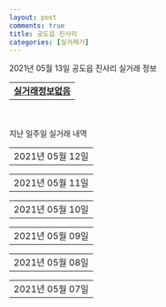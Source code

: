 ```yaml
---
layout: post
comments: true
title: 공도읍 진사리
categories: [실거래가]
---
```


2021년 05월 13일 공도읍 진사리 실거래 정보

<table>
  <tr>
    <td colspan="4" style="font-weight: bold;"><a href="https://search.naver.com/search.naver?query=실거래정보없음">실거래정보없음</a></td>
  </tr>
    
</table>
    
<div style="margin-top: 50px; margin-bottom: 13px">지난 일주일 실거래 내역</div>

  <table style="width: 100%; margin-bottom: 1px">
      <tr class="header">
        <td>2021년 05월 12일</td>
      </tr>
      <tr class="child" style="display: none">
        <td>
            
        <table>
          <tr>
            <td colspan="4" style="font-weight: bold;"><a href="https://search.naver.com/search.naver?query=삼성">삼성</a></td>
          </tr>

          <tr>
            <td>매매</td>
            <td>5층</td>
            <td>59.85㎡</td>
            <td>계약일 2021-05-01</td>
          </tr>
          <tr>
            <td colspan="4">15,500<br>기존최고가 15,500</td>
          </tr>
    
          <tr>
            <td>매매</td>
            <td>1층</td>
            <td>59.85㎡</td>
            <td>계약일 2021-04-17</td>
          </tr>
          <tr>
            <td colspan="4">14,000<br>기존최고가 14,000</td>
          </tr>
    
        </table>
        <table style="margin-top: 5px">
          <tr>
            <td colspan="4" style="font-weight: bold;"><a href="https://search.naver.com/search.naver?query=우림">우림</a></td>
          </tr>
    
          <tr>
            <td>매매</td>
            <td>11층</td>
            <td>59.95㎡</td>
            <td>계약일 2021-05-08</td>
          </tr>
          <tr>
            <td colspan="4">14,900<br>기존최고가 14,900</td>
          </tr>
    
        </table>
        <table style="margin-top: 5px">
          <tr>
            <td colspan="4" style="font-weight: bold;"><a href="https://search.naver.com/search.naver?query=주은청설">주은청설</a></td>
          </tr>
    
          <tr>
            <td>매매</td>
            <td>15층</td>
            <td>39.75㎡</td>
            <td>계약일 2021-05-11</td>
          </tr>
          <tr>
            <td colspan="4">8,200<br>기존최고가 8,200</td>
          </tr>
    
          <tr>
            <td>매매</td>
            <td>18층</td>
            <td>59.73㎡</td>
            <td>계약일 2021-05-10</td>
          </tr>
          <tr>
            <td colspan="4">12,700<br>기존최고가 12,700</td>
          </tr>
    
        </table>
        <table style="margin-top: 5px">
          <tr>
            <td colspan="4" style="font-weight: bold;"><a href="https://search.naver.com/search.naver?query=삼성">삼성</a></td>
          </tr>
    
          <tr>
            <td>전세</td>
            <td>6층</td>
            <td>128.93㎡</td>
            <td>계약일 2021-05-10</td>
          </tr>
          <tr>
            <td colspan="4">22,700</td>
          </tr>
    
        </table>
        <table style="margin-top: 5px">
          <tr>
            <td colspan="4" style="font-weight: bold;"><a href="https://search.naver.com/search.naver?query=우림">우림</a></td>
          </tr>
    
          <tr>
            <td>전세</td>
            <td>6층</td>
            <td>59.95㎡</td>
            <td>계약일 2021-05-11</td>
          </tr>
          <tr>
            <td colspan="4">7,000</td>
          </tr>
    
        </table>
        <table style="margin-top: 5px">
          <tr>
            <td colspan="4" style="font-weight: bold;"><a href="https://search.naver.com/search.naver?query=주은청설">주은청설</a></td>
          </tr>
    
          <tr>
            <td>전세</td>
            <td>15층</td>
            <td>59.73㎡</td>
            <td>계약일 2021-05-05</td>
          </tr>
          <tr>
            <td colspan="4">13,500<br>기존최고가 None</td>
          </tr>
    
          <tr>
            <td>전세</td>
            <td>5층</td>
            <td>49.53㎡</td>
            <td>계약일 2021-05-11</td>
          </tr>
          <tr>
            <td colspan="4">10,500<br>기존최고가 None</td>
          </tr>
    
        </table>
    
        </td>
      </tr>
  </table>
    
  <table style="width: 100%; margin-bottom: 1px">
      <tr class="header">
        <td>2021년 05월 11일</td>
      </tr>
      <tr class="child" style="display: none">
        <td>
            
        <table>
          <tr>
            <td colspan="4" style="font-weight: bold;"><a href="https://search.naver.com/search.naver?query=쌍용스윗닷홈">쌍용스윗닷홈</a></td>
          </tr>

          <tr>
            <td>매매</td>
            <td>13층</td>
            <td>84.8901㎡</td>
            <td>계약일 2021-04-26</td>
          </tr>
          <tr>
            <td colspan="4">24,500<br>기존최고가 24,500</td>
          </tr>
    
        </table>
        <table style="margin-top: 5px">
          <tr>
            <td colspan="4" style="font-weight: bold;"><a href="https://search.naver.com/search.naver?query=우림">우림</a></td>
          </tr>
    
          <tr>
            <td>매매</td>
            <td>17층</td>
            <td>41.28㎡</td>
            <td>계약일 2021-04-30</td>
          </tr>
          <tr>
            <td colspan="4">9,300<br>기존최고가 9,300</td>
          </tr>
    
          <tr>
            <td>매매</td>
            <td>5층</td>
            <td>59.95㎡</td>
            <td>계약일 2021-04-30</td>
          </tr>
          <tr>
            <td colspan="4">15,300<br>기존최고가 15,300</td>
          </tr>
    
          <tr>
            <td>매매</td>
            <td>17층</td>
            <td>53.13㎡</td>
            <td>계약일 2021-05-01</td>
          </tr>
          <tr>
            <td colspan="4">13,500<br>기존최고가 13,500</td>
          </tr>
    
          <tr>
            <td>매매</td>
            <td>2층</td>
            <td>53.13㎡</td>
            <td>계약일 2021-04-30</td>
          </tr>
          <tr>
            <td colspan="4">11,700<br>기존최고가 11,700</td>
          </tr>
    
        </table>
        <table style="margin-top: 5px">
          <tr>
            <td colspan="4" style="font-weight: bold;"><a href="https://search.naver.com/search.naver?query=주은청설">주은청설</a></td>
          </tr>
    
          <tr>
            <td>매매</td>
            <td>7층</td>
            <td>39.75㎡</td>
            <td>계약일 2021-04-17</td>
          </tr>
          <tr>
            <td colspan="4">8,200<br>기존최고가 8,200</td>
          </tr>
    
          <tr>
            <td>매매</td>
            <td>17층</td>
            <td>39.75㎡</td>
            <td>계약일 2021-04-27</td>
          </tr>
          <tr>
            <td colspan="4">8,100<br>기존최고가 8,100</td>
          </tr>
    
          <tr>
            <td>매매</td>
            <td>8층</td>
            <td>59.73㎡</td>
            <td>계약일 2021-04-26</td>
          </tr>
          <tr>
            <td colspan="4">13,700<br>기존최고가 14,000</td>
          </tr>
    
          <tr>
            <td>매매</td>
            <td>16층</td>
            <td>49.53㎡</td>
            <td>계약일 2021-05-10</td>
          </tr>
          <tr>
            <td colspan="4">12,400<br>기존최고가 12,400</td>
          </tr>
    
          <tr>
            <td>매매</td>
            <td>5층</td>
            <td>49.53㎡</td>
            <td>계약일 2021-04-21</td>
          </tr>
          <tr>
            <td colspan="4">11,500<br>기존최고가 9,900</td>
          </tr>
    
          <tr>
            <td>매매</td>
            <td>1층</td>
            <td>59.73㎡</td>
            <td>계약일 2021-04-29</td>
          </tr>
          <tr>
            <td colspan="4">11,500<br>기존최고가 11,500</td>
          </tr>
    
        </table>
        <table style="margin-top: 5px">
          <tr>
            <td colspan="4" style="font-weight: bold;"><a href="https://search.naver.com/search.naver?query=쌍용스윗닷홈">쌍용스윗닷홈</a></td>
          </tr>
    
          <tr>
            <td>전세</td>
            <td>3층</td>
            <td>84.8901㎡</td>
            <td>계약일 2021-05-08</td>
          </tr>
          <tr>
            <td colspan="4">18,000</td>
          </tr>
    
        </table>
        <table style="margin-top: 5px">
          <tr>
            <td colspan="4" style="font-weight: bold;"><a href="https://search.naver.com/search.naver?query=우림">우림</a></td>
          </tr>
    
          <tr>
            <td>전세</td>
            <td>11층</td>
            <td>41.28㎡</td>
            <td>계약일 2021-05-07</td>
          </tr>
          <tr>
            <td colspan="4">8,200<br>기존최고가 None</td>
          </tr>
    
          <tr>
            <td>전세</td>
            <td>2층</td>
            <td>59.95㎡</td>
            <td>계약일 2021-05-01</td>
          </tr>
          <tr>
            <td colspan="4">12,700<br>기존최고가 None</td>
          </tr>
    
        </table>
    
        </td>
      </tr>
  </table>
    
  <table style="width: 100%; margin-bottom: 1px">
      <tr class="header">
        <td>2021년 05월 10일</td>
      </tr>
      <tr class="child" style="display: none">
        <td>
            
        <table>
          <tr>
            <td colspan="4" style="font-weight: bold;"><a href="https://search.naver.com/search.naver?query=실거래정보없음">실거래정보없음</a></td>
          </tr>

        </table>
    
        </td>
      </tr>
  </table>
    
  <table style="width: 100%; margin-bottom: 1px">
      <tr class="header">
        <td>2021년 05월 09일</td>
      </tr>
      <tr class="child" style="display: none">
        <td>
            
        <table>
          <tr>
            <td colspan="4" style="font-weight: bold;"><a href="https://search.naver.com/search.naver?query=실거래정보없음">실거래정보없음</a></td>
          </tr>

        </table>
    
        </td>
      </tr>
  </table>
    
  <table style="width: 100%; margin-bottom: 1px">
      <tr class="header">
        <td>2021년 05월 08일</td>
      </tr>
      <tr class="child" style="display: none">
        <td>
            
        <table>
          <tr>
            <td colspan="4" style="font-weight: bold;"><a href="https://search.naver.com/search.naver?query=삼성">삼성</a></td>
          </tr>

          <tr>
            <td>매매</td>
            <td>14층</td>
            <td>84.84㎡</td>
            <td>계약일 2021-05-01</td>
          </tr>
          <tr>
            <td colspan="4">19,000<br>기존최고가 19,000</td>
          </tr>
    
        </table>
        <table style="margin-top: 5px">
          <tr>
            <td colspan="4" style="font-weight: bold;"><a href="https://search.naver.com/search.naver?query=쌍용스윗닷홈">쌍용스윗닷홈</a></td>
          </tr>
    
          <tr>
            <td>매매</td>
            <td>16층</td>
            <td>84.8901㎡</td>
            <td>계약일 2021-05-06</td>
          </tr>
          <tr>
            <td colspan="4">26,500<br>기존최고가 26,500</td>
          </tr>
    
        </table>
        <table style="margin-top: 5px">
          <tr>
            <td colspan="4" style="font-weight: bold;"><a href="https://search.naver.com/search.naver?query=우림">우림</a></td>
          </tr>
    
          <tr>
            <td>매매</td>
            <td>15층</td>
            <td>41.28㎡</td>
            <td>계약일 2021-04-22</td>
          </tr>
          <tr>
            <td colspan="4">9,300<br>기존최고가 9,300</td>
          </tr>
    
          <tr>
            <td>매매</td>
            <td>14층</td>
            <td>53.13㎡</td>
            <td>계약일 2021-04-26</td>
          </tr>
          <tr>
            <td colspan="4">13,500<br>기존최고가 13,500</td>
          </tr>
    
          <tr>
            <td>매매</td>
            <td>7층</td>
            <td>53.13㎡</td>
            <td>계약일 2021-04-10</td>
          </tr>
          <tr>
            <td colspan="4">12,500<br>기존최고가 12,500</td>
          </tr>
    
        </table>
        <table style="margin-top: 5px">
          <tr>
            <td colspan="4" style="font-weight: bold;"><a href="https://search.naver.com/search.naver?query=우림루미아트">우림루미아트</a></td>
          </tr>
    
          <tr>
            <td>매매</td>
            <td>3층</td>
            <td>84.982㎡</td>
            <td>계약일 2021-05-06</td>
          </tr>
          <tr>
            <td colspan="4">22,500<br>기존최고가 22,500</td>
          </tr>
    
        </table>
        <table style="margin-top: 5px">
          <tr>
            <td colspan="4" style="font-weight: bold;"><a href="https://search.naver.com/search.naver?query=주은청설">주은청설</a></td>
          </tr>
    
          <tr>
            <td>매매</td>
            <td>6층</td>
            <td>59.73㎡</td>
            <td>계약일 2021-05-04</td>
          </tr>
          <tr>
            <td colspan="4">13,500<br>기존최고가 13,500</td>
          </tr>
    
          <tr>
            <td>매매</td>
            <td>9층</td>
            <td>59.73㎡</td>
            <td>계약일 2021-05-05</td>
          </tr>
          <tr>
            <td colspan="4">13,000<br>기존최고가 13,000</td>
          </tr>
    
        </table>
        <table style="margin-top: 5px">
          <tr>
            <td colspan="4" style="font-weight: bold;"><a href="https://search.naver.com/search.naver?query=쌍용스윗닷홈">쌍용스윗닷홈</a></td>
          </tr>
    
          <tr>
            <td>전세</td>
            <td>16층</td>
            <td>84.8901㎡</td>
            <td>계약일 2021-05-07</td>
          </tr>
          <tr>
            <td colspan="4">23,000<br>기존최고가 None</td>
          </tr>
    
        </table>
        <table style="margin-top: 5px">
          <tr>
            <td colspan="4" style="font-weight: bold;"><a href="https://search.naver.com/search.naver?query=안성수창해뜨레">안성수창해뜨레</a></td>
          </tr>
    
          <tr>
            <td>월세</td>
            <td>10층</td>
            <td>54.49㎡</td>
            <td>계약일 2021-05-04</td>
          </tr>
          <tr>
            <td colspan="4">3 (12,200)</td>
          </tr>
    
        </table>
        <table style="margin-top: 5px">
          <tr>
            <td colspan="4" style="font-weight: bold;"><a href="https://search.naver.com/search.naver?query=주은청설">주은청설</a></td>
          </tr>
    
          <tr>
            <td>전세</td>
            <td>3층</td>
            <td>59.73㎡</td>
            <td>계약일 2021-03-16</td>
          </tr>
          <tr>
            <td colspan="4">12,000</td>
          </tr>
    
          <tr>
            <td>전세</td>
            <td>16층</td>
            <td>59.73㎡</td>
            <td>계약일 2021-04-14</td>
          </tr>
          <tr>
            <td colspan="4">12,000</td>
          </tr>
    
        </table>
    
        </td>
      </tr>
  </table>
    
  <table style="width: 100%; margin-bottom: 1px">
      <tr class="header">
        <td>2021년 05월 07일</td>
      </tr>
      <tr class="child" style="display: none">
        <td>
            
        <table>
          <tr>
            <td colspan="4" style="font-weight: bold;"><a href="https://search.naver.com/search.naver?query=우림">우림</a></td>
          </tr>

          <tr>
            <td>매매</td>
            <td>18층</td>
            <td>53.13㎡</td>
            <td>계약일 2021-04-07</td>
          </tr>
          <tr>
            <td colspan="4">12,100<br>기존최고가 12,100</td>
          </tr>
    
        </table>
        <table style="margin-top: 5px">
          <tr>
            <td colspan="4" style="font-weight: bold;"><a href="https://search.naver.com/search.naver?query=주은청설">주은청설</a></td>
          </tr>
    
          <tr>
            <td>매매</td>
            <td>12층</td>
            <td>39.75㎡</td>
            <td>계약일 2021-05-04</td>
          </tr>
          <tr>
            <td colspan="4">8,900<br>기존최고가 8,900</td>
          </tr>
    
          <tr>
            <td>매매</td>
            <td>16층</td>
            <td>39.75㎡</td>
            <td>계약일 2021-04-30</td>
          </tr>
          <tr>
            <td colspan="4">8,250<br>기존최고가 8,250</td>
          </tr>
    
          <tr>
            <td>매매</td>
            <td>15층</td>
            <td>59.73㎡</td>
            <td>계약일 2021-04-26</td>
          </tr>
          <tr>
            <td colspan="4">14,500<br>기존최고가 14,500</td>
          </tr>
    
          <tr>
            <td>매매</td>
            <td>13층</td>
            <td>59.73㎡</td>
            <td>계약일 2021-04-28</td>
          </tr>
          <tr>
            <td colspan="4">13,500<br>기존최고가 13,500</td>
          </tr>
    
          <tr>
            <td>매매</td>
            <td>7층</td>
            <td>59.73㎡</td>
            <td>계약일 2021-05-06</td>
          </tr>
          <tr>
            <td colspan="4">13,000<br>기존최고가 13,000</td>
          </tr>
    
          <tr>
            <td>매매</td>
            <td>20층</td>
            <td>49.53㎡</td>
            <td>계약일 2021-04-30</td>
          </tr>
          <tr>
            <td colspan="4">11,000<br>기존최고가 11,000</td>
          </tr>
    
          <tr>
            <td>매매</td>
            <td>3층</td>
            <td>49.53㎡</td>
            <td>계약일 2021-04-16</td>
          </tr>
          <tr>
            <td colspan="4">10,500<br>기존최고가 10,500</td>
          </tr>
    
        </table>
        <table style="margin-top: 5px">
          <tr>
            <td colspan="4" style="font-weight: bold;"><a href="https://search.naver.com/search.naver?query=우림">우림</a></td>
          </tr>
    
          <tr>
            <td>전세</td>
            <td>7층</td>
            <td>59.95㎡</td>
            <td>계약일 2021-05-06</td>
          </tr>
          <tr>
            <td colspan="4">13,000</td>
          </tr>
    
        </table>
        <table style="margin-top: 5px">
          <tr>
            <td colspan="4" style="font-weight: bold;"><a href="https://search.naver.com/search.naver?query=주은청설">주은청설</a></td>
          </tr>
    
          <tr>
            <td>전세</td>
            <td>18층</td>
            <td>49.53㎡</td>
            <td>계약일 2021-03-12</td>
          </tr>
          <tr>
            <td colspan="4">10,000</td>
          </tr>
    
          <tr>
            <td>전세</td>
            <td>4층</td>
            <td>39.75㎡</td>
            <td>계약일 2021-04-19</td>
          </tr>
          <tr>
            <td colspan="4">7,500</td>
          </tr>
    
        </table>
    
        </td>
      </tr>
  </table>
    

